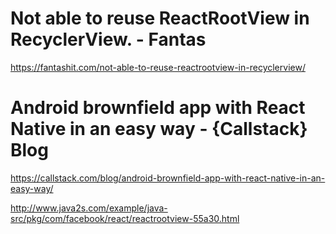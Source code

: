 # Not able to reuse ReactRootView in RecyclerView. - Fantas
https://fantashit.com/not-able-to-reuse-reactrootview-in-recyclerview/

# Android brownfield app with React Native in an easy way - {Callstack} Blog
https://callstack.com/blog/android-brownfield-app-with-react-native-in-an-easy-way/


http://www.java2s.com/example/java-src/pkg/com/facebook/react/reactrootview-55a30.html
